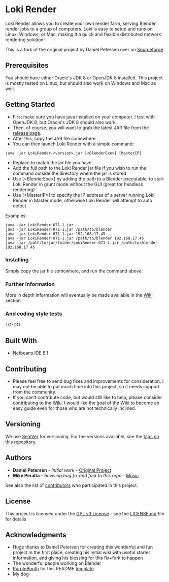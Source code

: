 # Loki Render

Loki Render allows you to create your own render farm, serving Blender render jobs to a group of computers. Loki is easy to setup and runs on Linux, Windows, or Mac, making it a quick and flexible distributed network rendering solution!

This is a fork of the original project by Daniel Petersen over on [Sourceforge](https://sourceforge.net/projects/loki-render/) 

## Prerequisites

You should have either Oracle's JDK 8 or OpenJDK 8 installed. This project is mostly tested on Linux, but should also work on Windows and Mac as well.

## Getting Started

* First make sure you have java installed on your computer. I test with OpenJDK 8, but Oracle's JDK 8 should also work.
* Then, of course, you will want to grab the latest JAR file from the [release page](https://github.com/mikeperalta1/loki-render/releases).
* After this, copy the JAR file somewhere
* You can then launch Loki Render with a simple command:

```
java -jar LokiRender-<version>.jar [<BlenderExe>] [MasterIP]
```

* Replace <version> to match the jar file you have
* Add the full path to the Loki Render jar file if you wish to run the command outside the directory where the jar is stored
* Use [\<BlenderExe\>] by adding the path to a Blender executable, to start Loki Render in grunt mode without the GUI (great for headless rendering)
* Use [\<MasterIP\>] to specify the IP address of a server running Loki Render in Master mode, otherwise Loki Render will attempt to auto detect

Examples:
```
java -jar LokiRender-071-1.jar
java -jar LokiRender-071-1.jar /path/to/blender
java -jar LokiRender-071-1.jar 192.168.17.45
java -jar LokiRender-071-1.jar /path/to/blender 192.168.17.45
java -jar /path/to/jar/folder/LokiRender-071-1.jar /path/to/blender 192.168.17.45
```

### Installing

Simply copy the jar file somewhere, and run the command above.

### Further Information

More in depth information will eventually be made available in the [Wiki](https://github.com/mikeperalta1/loki-render/wiki) section.

### And coding style tests

TO-DO

## Built With

* Netbeans IDE 8.1

## Contributing

* Please feel free to send bug fixes and improvements for consideration. I may not be able to put much time into this project, so it needs support from the community.
* If you can't contribute code, but would still like to help, please consider contributing to the [Wiki](https://github.com/mikeperalta1/loki-render/wiki).
I would like the goal of the Wiki to become an easy guide even for those who are not technically inclined.

## Versioning

We use [SemVer](http://semver.org/) for versioning. For the versions available, see the [tags on this repository](https://github.com/mikeperalta1/loki-render/tags). 

## Authors

* **Daniel Petersen** - *Initial work* - [Original Project](https://sourceforge.net/projects/loki-render/)
* **Mike Peralta** - *Reviving bug fix and fork to this repo* - [Music](http://MikePeralta.com/)

See also the list of [contributors](https://github.com/mikeperalta1/loki-render/contributors) who participated in this project.

## License

This project is licensed under the [GPL v3 License](https://www.gnu.org/licenses/gpl-3.0.en.html) - see the [LICENSE.md](LICENSE.md) file for details

## Acknowledgments

* Huge thanks to Daniel Petersen for creating this wonderful and fun project in the first place, creating his initial wiki with useful starter information, and giving his blessing for this fix+fork to happen
* The wonderful people working on Blender
* [PurpleBooth](https://gist.github.com/PurpleBooth/) for this README [template](https://gist.github.com/PurpleBooth/109311bb0361f32d87a2)
* My dog



